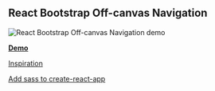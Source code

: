 React Bootstrap Off-canvas Navigation
---

![React Bootstrap Off-canvas Navigation demo](https://media.giphy.com/media/3o6fJgIj5Mb3b2hoBO/giphy.gif)

**[Demo](https://hermanya.github.io/react-bootstrap-navbar-offcanvas/build/)**


[Inspiration](https://getbootstrap.com/docs/4.0/examples/offcanvas/)

[Add sass to create-react-app](https://github.com/facebookincubator/create-react-app/blob/master/packages/react-scripts/template/README.md#adding-a-css-preprocessor-sass-less-etc)
